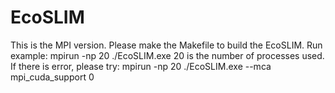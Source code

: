 # EcoSLIM
This is the MPI version.
Please make the Makefile to build the EcoSLIM.
Run example:
mpirun -np 20 ./EcoSLIM.exe
20 is the number of processes used.
If there is error, please try:
mpirun -np 20 ./EcoSLIM.exe --mca mpi_cuda_support 0

